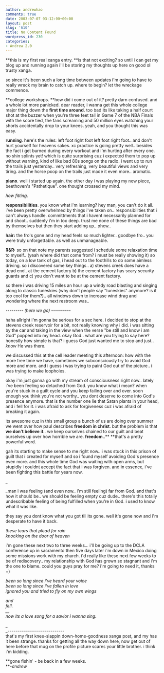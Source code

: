 ```yaml
---
author: andrewhao
comments: true
date: 2003-07-07 03:12:00+00:00
layout: post
slug: '610'
title: No Content Found
wordpress_id: 230
categories:
- Andrew 2.0
---
```


**this is my first real xanga entry. **is that not exciting? so until i can get my blog up and running again i'll be storing my thoughts up here on good ol trusty xanga.




so since it's been such a long time between updates i'm going to have to really wreck my brain to catch up. where to begin? let the wreckage commence.




**college workshops. **how did i come out of it? pretty darn confused. and a whole lot more panicked. dear reader, i wanna get this whole college major thing down the **first time around**. too bad its like taking a half court shot at the buzzer when you're three feet tall in Game 7 of the NBA Finals with the score tied, the fans screaming and 50 million eyes watching your shorts accidentally drop to your knees. yeah, and you thought this was easy.




**running**. here's the rules: left foot right foot left foot right foot.. and don't hurt yourself for heavens sakes. xc practice is going pretty well.. besides the fact i get burned during every workout and i'm hurting after every one. no shin splints yet! which is quite surprising cuz i expected them to pop up without warning, kind of like bad 80s songs on the radio. i went up to run the trails just yesterday.. very refreshing, very beautiful views and very tiring. and the horse poop on the trails just made it even more.. aromatic.




**piano**. well i started up again. the other day i was playing my new piece, beethoven's "Pathetique". one thought crossed my mind.




_how fitting._




**responsibilities**. you know what i'm learning? hey man, you can't do it all. i've been pretty overwhelmed by things i've taken on.. responsibilities that i can't always handle. committments that i havent necessarily planned for and shoot.. suddenly i'm in too deep. trust me none of these things are bad by themselves but then they start adding up.. phew..  
  
**hair:** the fro's gone and my head feels so much lighter.. goodbye fro.. you were truly unforgettable. as well as unmanageable.




**R&R:** so on that note my parents suggested i schedule some relaxation time to myself.. (yeah where did that come from? i must be really showing it) so today, on a low tank of gas, i head out to the foothills to do some aimless driving. so i discovered some key things.. a) stevens creek does have a dead end.. at the cement factory b) the cement factory has scary security guards and c) you don't want to be at the cement factory.




so there i was driving 15 miles an hour up a windy road blasting and singing along to classic tuneskies (why don't people say "tuneskies" anymore? is it too cool for them?).. all windows down to increase wind drag and wondering where the next restroom was..




_--------- (here we go) ----------_




haha allright i'm gonna be serious for a sec here. i decided to stop at the stevens creek reservoir for a bit, not really knowing why i did. i was sitting by the car and taking in the view when the verse "be still and know i am God" popped into my head. okay God.. what are you trying to say here? honestly how simple is that? i guess God just wanted me to stop and just.. _know_ He was there.




we discussed this at the cell leader meeting this afternoon: how with the more free time we have, sometimes we subconsciously try to avoid God more and more. and i guess i was trying to paint God out of the picture.. i was trying to make loopholes.




okay i'm just gonna go with my stream of consciousness right now.. lately i've been feeling so detached from God. you know what i mean? when you're stuck in a guilt cycle and you keep failing over and over. soon enough you think you're not worthy.. you dont deserve to come into God's presence anymore. that is the number one lie that Satan plants in your head, and i fell for it. i was afraid to ask for forgiveness cuz i was afraid of breaking it again.




its awesome cuz in this small group a bunch of us are doing over summer we went over how paul describes **freedom in christ**. but the problem is that **we don't believe it**.. we keep ourselves chained to our guilt and beat ourselves up over how horrible we are. **freedom**..** **that's a pretty powerful word.




gah its starting to make sense to me right now.. i was stuck in this prison of guilt that i created for myself and so i found myself avoiding God's presence even more. and this whole time God was waiting with open arms, but stupidly i couldnt accept the fact that i was forgiven. and in essence, i've been fighting this battle for years now.

_


_man i was feeling (and even now.. i'm still feeling) far from God. and that's how it should be.. we should be feeling empty cuz dude.. there's this totally undescribable feeling of being fulfilled when you're in God. i used to know what it was like.


they say you dont know what you got till its gone. well it's gone now and i'm desperate to have it back.




_these tears that plead for rain  
_knocking on the door of heaven__




i'm gone these next two to three weeks... i'll be going up to the DCLA conference up in sacramento then five days later i'm down in Mexico doing some missions work with my church. i'd really like these next few weeks to be of rediscovery.. my relationship with God has grown so stagnant and i'm the one to blame. could you guys pray for me? i'm going to need it, thanks =)




_been so long since i've heard your voice  
been so long since i've fallen in love  
ignored you and tried to fly on my own wings_




_and  
fell.  
__  
now its a love song for a savior i wanna sing._




_  
_-----------------------------  
that's my first knee-slappin down-home-goodness xanga post, and my has it been strange. thanks for getting all the way down here, now get out of here before that mug on the profile picture scares your little brother. i think i'm kidding.




**gone fishin' - be back in a few weeks.  
**_-andrew_
